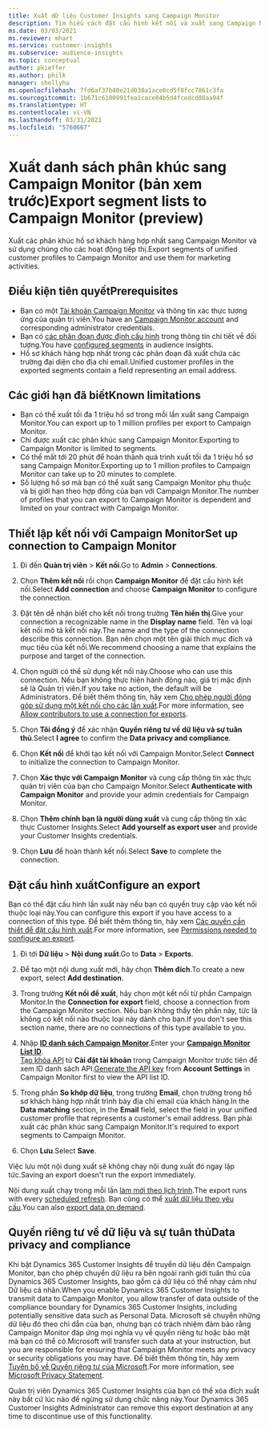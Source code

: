 ```yaml
---
title: Xuất dữ liệu Customer Insights sang Campaign Monitor
description: Tìm hiểu cách đặt cấu hình kết nối và xuất sang Campaign Monitor.
ms.date: 03/03/2021
ms.reviewer: mhart
ms.service: customer-insights
ms.subservice: audience-insights
ms.topic: conceptual
author: pkieffer
ms.author: philk
manager: shellyha
ms.openlocfilehash: 7fd6af37b40e21d030a1ace0cd5f8fcc7861c3fa
ms.sourcegitcommit: 1b671c6100991fea1cace04b5d4fcedcd88aa94f
ms.translationtype: HT
ms.contentlocale: vi-VN
ms.lasthandoff: 03/31/2021
ms.locfileid: "5760667"
---
```

# <a name="export-segment-lists-to-campaign-monitor-preview"></a><span data-ttu-id="54ea8-103">Xuất danh sách phân khúc sang Campaign Monitor (bản xem trước)</span><span class="sxs-lookup"><span data-stu-id="54ea8-103">Export segment lists to Campaign Monitor (preview)</span></span>

<span data-ttu-id="54ea8-104">Xuất các phân khúc hồ sơ khách hàng hợp nhất sang Campaign Monitor và sử dụng chúng cho các hoạt động tiếp thị.</span><span class="sxs-lookup"><span data-stu-id="54ea8-104">Export segments of unified customer profiles to Campaign Monitor and use them for marketing activities.</span></span>

## <a name="prerequisites"></a><span data-ttu-id="54ea8-105">Điều kiện tiên quyết</span><span class="sxs-lookup"><span data-stu-id="54ea8-105">Prerequisites</span></span>

-   <span data-ttu-id="54ea8-106">Bạn có một [Tài khoản Campaign Monitor](https://www.campaignmonitor.com/) và thông tin xác thực tương ứng của quản trị viên.</span><span class="sxs-lookup"><span data-stu-id="54ea8-106">You have an [Campaign Monitor account](https://www.campaignmonitor.com/) and corresponding administrator credentials.</span></span>
-   <span data-ttu-id="54ea8-107">Bạn có [các phân đoạn được định cấu hình](segments.md) trong thông tin chi tiết về đối tượng.</span><span class="sxs-lookup"><span data-stu-id="54ea8-107">You have [configured segments](segments.md) in audience insights.</span></span>
-   <span data-ttu-id="54ea8-108">Hồ sơ khách hàng hợp nhất trong các phân đoạn đã xuất chứa các trường đại diện cho địa chỉ email.</span><span class="sxs-lookup"><span data-stu-id="54ea8-108">Unified customer profiles in the exported segments contain a field representing an email address.</span></span>

## <a name="known-limitations"></a><span data-ttu-id="54ea8-109">Các giới hạn đã biết</span><span class="sxs-lookup"><span data-stu-id="54ea8-109">Known limitations</span></span>

- <span data-ttu-id="54ea8-110">Bạn có thể xuất tối đa 1 triệu hồ sơ trong mỗi lần xuất sang Campaign Monitor.</span><span class="sxs-lookup"><span data-stu-id="54ea8-110">You can export up to 1 million profiles per export to Campaign Monitor.</span></span>
- <span data-ttu-id="54ea8-111">Chỉ được xuất các phân khúc sang Campaign Monitor.</span><span class="sxs-lookup"><span data-stu-id="54ea8-111">Exporting to Campaign Monitor is limited to segments.</span></span>
- <span data-ttu-id="54ea8-112">Có thể mất tới 20 phút để hoàn thành quá trình xuất tối đa 1 triệu hồ sơ sang Campaign Monitor.</span><span class="sxs-lookup"><span data-stu-id="54ea8-112">Exporting up to 1 million profiles to Campaign Monitor can take up to 20 minutes to complete.</span></span> 
- <span data-ttu-id="54ea8-113">Số lượng hồ sơ mà bạn có thể xuất sang Campaign Monitor phụ thuộc và bị giới hạn theo hợp đồng của bạn với Campaign Monitor.</span><span class="sxs-lookup"><span data-stu-id="54ea8-113">The number of profiles that you can export to Campaign Monitor is dependent and limited on your contract with Campaign Monitor.</span></span>

## <a name="set-up-connection-to-campaign-monitor"></a><span data-ttu-id="54ea8-114">Thiết lập kết nối với Campaign Monitor</span><span class="sxs-lookup"><span data-stu-id="54ea8-114">Set up connection to Campaign Monitor</span></span>

1. <span data-ttu-id="54ea8-115">Đi đến **Quản trị viên** > **Kết nối**.</span><span class="sxs-lookup"><span data-stu-id="54ea8-115">Go to **Admin** > **Connections**.</span></span>

1. <span data-ttu-id="54ea8-116">Chọn **Thêm kết nối** rồi chọn **Campaign Monitor** để đặt cấu hình kết nối.</span><span class="sxs-lookup"><span data-stu-id="54ea8-116">Select **Add connection** and choose **Campaign Monitor** to configure the connection.</span></span>

1. <span data-ttu-id="54ea8-117">Đặt tên dễ nhận biết cho kết nối trong trường **Tên hiển thị**.</span><span class="sxs-lookup"><span data-stu-id="54ea8-117">Give your connection a recognizable name in the **Display name** field.</span></span> <span data-ttu-id="54ea8-118">Tên và loại kết nối mô tả kết nối này.</span><span class="sxs-lookup"><span data-stu-id="54ea8-118">The name and the type of the connection describe this connection.</span></span> <span data-ttu-id="54ea8-119">Bạn nên chọn một tên giải thích mục đích và mục tiêu của kết nối.</span><span class="sxs-lookup"><span data-stu-id="54ea8-119">We recommend choosing a name that explains the purpose and target of the connection.</span></span>

1. <span data-ttu-id="54ea8-120">Chọn người có thể sử dụng kết nối này.</span><span class="sxs-lookup"><span data-stu-id="54ea8-120">Choose who can use this connection.</span></span> <span data-ttu-id="54ea8-121">Nếu bạn không thực hiện hành động nào, giá trị mặc định sẽ là Quản trị viên.</span><span class="sxs-lookup"><span data-stu-id="54ea8-121">If you take no action, the default will be Administrators.</span></span> <span data-ttu-id="54ea8-122">Để biết thêm thông tin, hãy xem [Cho phép người đóng góp sử dụng một kết nối cho các lần xuất](connections.md#allow-contributors-to-use-a-connection-for-exports).</span><span class="sxs-lookup"><span data-stu-id="54ea8-122">For more information, see [Allow contributors to use a connection for exports](connections.md#allow-contributors-to-use-a-connection-for-exports).</span></span>

1. <span data-ttu-id="54ea8-123">Chọn **Tôi đồng ý** để xác nhận **Quyền riêng tư về dữ liệu và sự tuân thủ**.</span><span class="sxs-lookup"><span data-stu-id="54ea8-123">Select **I agree** to confirm the **Data privacy and compliance**.</span></span>

1. <span data-ttu-id="54ea8-124">Chọn **Kết nối** để khởi tạo kết nối với Campaign Monitor.</span><span class="sxs-lookup"><span data-stu-id="54ea8-124">Select **Connect** to initialize the connection to Campaign Monitor.</span></span>

1. <span data-ttu-id="54ea8-125">Chọn **Xác thực với Campaign Monitor** và cung cấp thông tin xác thực quản trị viên của bạn cho Campaign Monitor.</span><span class="sxs-lookup"><span data-stu-id="54ea8-125">Select **Authenticate with Campaign Monitor** and provide your admin credentials for Campaign Monitor.</span></span>

1. <span data-ttu-id="54ea8-126">Chọn **Thêm chính bạn là người dùng xuất** và cung cấp thông tin xác thực Customer Insights.</span><span class="sxs-lookup"><span data-stu-id="54ea8-126">Select **Add yourself as export user** and provide your Customer Insights credentials.</span></span>

1. <span data-ttu-id="54ea8-127">Chọn **Lưu** để hoàn thành kết nối.</span><span class="sxs-lookup"><span data-stu-id="54ea8-127">Select **Save** to complete the connection.</span></span>

## <a name="configure-an-export"></a><span data-ttu-id="54ea8-128">Đặt cấu hình xuất</span><span class="sxs-lookup"><span data-stu-id="54ea8-128">Configure an export</span></span>

<span data-ttu-id="54ea8-129">Bạn có thể đặt cấu hình lần xuất này nếu bạn có quyền truy cập vào kết nối thuộc loại này.</span><span class="sxs-lookup"><span data-stu-id="54ea8-129">You can configure this export if you have access to a connection of this type.</span></span> <span data-ttu-id="54ea8-130">Để biết thêm thông tin, hãy xem [Các quyền cần thiết để đặt cấu hình xuất](export-destinations.md#set-up-a-new-export).</span><span class="sxs-lookup"><span data-stu-id="54ea8-130">For more information, see [Permissions needed to configure an export](export-destinations.md#set-up-a-new-export).</span></span>

1. <span data-ttu-id="54ea8-131">Đi tới **Dữ liệu** > **Nội dung xuất**.</span><span class="sxs-lookup"><span data-stu-id="54ea8-131">Go to **Data** > **Exports**.</span></span>

1. <span data-ttu-id="54ea8-132">Để tạo một nội dung xuất mới, hãy chọn **Thêm đích**.</span><span class="sxs-lookup"><span data-stu-id="54ea8-132">To create a new export, select **Add destination**.</span></span>

1. <span data-ttu-id="54ea8-133">Trong trường **Kết nối để xuất**, hãy chọn một kết nối từ phần Campaign Monitor.</span><span class="sxs-lookup"><span data-stu-id="54ea8-133">In the **Connection for export** field, choose a connection from the Campaign Monitor section.</span></span> <span data-ttu-id="54ea8-134">Nếu bạn không thấy tên phần này, tức là không có kết nối nào thuộc loại này dành cho bạn.</span><span class="sxs-lookup"><span data-stu-id="54ea8-134">If you don't see this section name, there are no connections of this type available to you.</span></span>

1. <span data-ttu-id="54ea8-135">Nhập [**ID danh sách Campaign Monitor**](https://www.campaignmonitor.com/api/getting-started/#your-list-id).</span><span class="sxs-lookup"><span data-stu-id="54ea8-135">Enter your [**Campaign Monitor List ID**](https://www.campaignmonitor.com/api/getting-started/#your-list-id).</span></span>    
   <span data-ttu-id="54ea8-136">[Tạo khóa API](https://www.campaignmonitor.com/api/getting-started/) từ **Cài đặt tài khoản** trong Campaign Monitor trước tiên để xem ID danh sách API.</span><span class="sxs-lookup"><span data-stu-id="54ea8-136">[Generate the API key](https://www.campaignmonitor.com/api/getting-started/) from **Account Settings** in Campaign Monitor first to view the API list ID.</span></span>  

3. <span data-ttu-id="54ea8-137">Trong phần **So khớp dữ liệu**, trong trường **Email**, chọn trường trong hồ sơ khách hàng hợp nhất trình bày địa chỉ email của khách hàng.</span><span class="sxs-lookup"><span data-stu-id="54ea8-137">In the **Data matching** section, in the **Email** field, select the field in your unified customer profile that represents a customer's email address.</span></span> <span data-ttu-id="54ea8-138">Bạn phải xuất các phân khúc sang Campaign Monitor.</span><span class="sxs-lookup"><span data-stu-id="54ea8-138">It's required to export segments to Campaign Monitor.</span></span>

1. <span data-ttu-id="54ea8-139">Chọn **Lưu**.</span><span class="sxs-lookup"><span data-stu-id="54ea8-139">Select **Save**.</span></span>

<span data-ttu-id="54ea8-140">Việc lưu một nội dung xuất sẽ không chạy nội dung xuất đó ngay lập tức.</span><span class="sxs-lookup"><span data-stu-id="54ea8-140">Saving an export doesn't run the export immediately.</span></span>

<span data-ttu-id="54ea8-141">Nội dung xuất chạy trong mỗi lần [làm mới theo lịch trình](system.md#schedule-tab).</span><span class="sxs-lookup"><span data-stu-id="54ea8-141">The export runs with every [scheduled refresh](system.md#schedule-tab).</span></span> <span data-ttu-id="54ea8-142">Bạn cũng có thể [xuất dữ liệu theo yêu cầu](export-destinations.md#run-exports-on-demand).</span><span class="sxs-lookup"><span data-stu-id="54ea8-142">You can also [export data on demand](export-destinations.md#run-exports-on-demand).</span></span> 


## <a name="data-privacy-and-compliance"></a><span data-ttu-id="54ea8-143">Quyền riêng tư về dữ liệu và sự tuân thủ</span><span class="sxs-lookup"><span data-stu-id="54ea8-143">Data privacy and compliance</span></span>

<span data-ttu-id="54ea8-144">Khi bật Dynamics 365 Customer Insights để truyền dữ liệu đến Campaign Monitor, bạn cho phép chuyển dữ liệu ra bên ngoài ranh giới tuân thủ của Dynamics 365 Customer Insights, bao gồm cả dữ liệu có thể nhạy cảm như Dữ liệu cá nhân.</span><span class="sxs-lookup"><span data-stu-id="54ea8-144">When you enable Dynamics 365 Customer Insights to transmit data to Campaign Monitor, you allow transfer of data outside of the compliance boundary for Dynamics 365 Customer Insights, including potentially sensitive data such as Personal Data.</span></span> <span data-ttu-id="54ea8-145">Microsoft sẽ chuyển những dữ liệu đó theo chỉ dẫn của bạn, nhưng bạn có trách nhiệm đảm bảo rằng Campaign Monitor đáp ứng mọi nghĩa vụ về quyền riêng tư hoặc bảo mật mà bạn có thể có.</span><span class="sxs-lookup"><span data-stu-id="54ea8-145">Microsoft will transfer such data at your instruction, but you are responsible for ensuring that Campaign Monitor meets any privacy or security obligations you may have.</span></span> <span data-ttu-id="54ea8-146">Để biết thêm thông tin, hãy xem [Tuyên bố về Quyền riêng tư của Microsoft](https://go.microsoft.com/fwlink/?linkid=396732).</span><span class="sxs-lookup"><span data-stu-id="54ea8-146">For more information, see [Microsoft Privacy Statement](https://go.microsoft.com/fwlink/?linkid=396732).</span></span>

<span data-ttu-id="54ea8-147">Quản trị viên Dynamics 365 Customer Insights của bạn có thể xóa đích xuất này bất cứ lúc nào để ngừng sử dụng chức năng này.</span><span class="sxs-lookup"><span data-stu-id="54ea8-147">Your Dynamics 365 Customer Insights Administrator can remove this export destination at any time to discontinue use of this functionality.</span></span>

